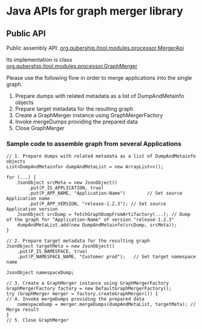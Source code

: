 # Java APIs for graph merger library

## Public API

Public assembly API:
[org.qubership.itool.modules.processor.MergerApi](../../src/main/java/org/qubership/itool/modules/processor/MergerApi.java)

Its implementation is class [org.qubership.itool.modules.processor.GraphMerger](../../src/main/java/org/qubership/itool/modules/processor/GraphMerger.java)

Please use the following flow in order to merge applications into the single graph.
1. Prepare dumps with related metadata as a list of DumpAndMetainfo objects
2. Prepare target metadata for the resulting graph
3. Create a GraphMerger instance using GraphMergerFactory
4. Invoke mergeDumps providing the prepared data
5. Close GraphMerger 

### Sample code to assemble graph from several Applications

```
// 1. Prepare dumps with related metadata as a list of DumpAndMetainfo objects
List<DumpAndMetainfo> dumpAndMetaList = new ArrayList<>();

for (...) {
    JsonObject srcMeta = new JsonObject()
        .put(P_IS_APPLICATION, true)
        .put(P_APP_NAME, "Application-Name")        // Set source Application name
        .put(P_APP_VERSION, "release-1.2.3"); // Set source Application version
    JsonObject srcDump = fetchGraphDumpFromArtifactory(...); // Dump of the graph for "Application-Name" of version "release-1.2.3"
    dumpAndMetaList.add(new DumpAndMetainfo(srcDump, srcMeta));
}

// 2. Prepare target metadata for the resulting graph
JsonObject targetMeta = new JsonObject()
    .put(P_IS_NAMESPACE, true)
    .put(P_NAMESPACE_NAME, "Customer prod");   // Set target namespace name

JsonObject namespaceDump;

// 3. Create a GraphMerger instance using GraphMergerFactory
GraphMergerFactory factory = new DefaultGraphMergerFactory();
try (GraphMerger merger = factory.createGraphMerger()) {
// 4. Invoke mergeDumps providing the prepared data
    namespaceDump = merger.mergeDumps(dumpAndMetaList, targetMeta); // Merge result
}
// 5. Close GraphMerger
```
